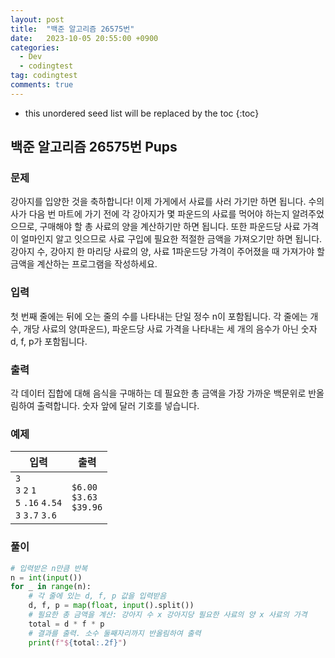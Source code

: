 ```yaml
---
layout: post
title:  "백준 알고리즘 26575번"
date:   2023-10-05 20:55:00 +0900
categories:
  - Dev
  - codingtest
tag: codingtest
comments: true
---
```


* this unordered seed list will be replaced by the toc
{:toc}

## 백준 알고리즘 26575번 Pups

### 문제

강아지를 입양한 것을 축하합니다! 이제 가게에서 사료를 사러 가기만 하면 됩니다. 수의사가 다음 번 마트에 가기 전에 각 강아지가 몇 파운드의 사료를 먹어야 하는지 알려주었으므로, 구매해야 할 총 사료의 양을 계산하기만 하면 됩니다. 또한 파운드당 사료 가격이 얼마인지 알고 잇으므로 사료 구입에 필요한 적절한 금액을 가져오기만 하면 됩니다. 강아지 수, 강아지 한 마리당 사료의 양, 사료 1파운드당 가격이 주어졌을 때 가져가야 할 금액을 계산하는 프로그램을 작성하세요.

### 입력

첫 번째 줄에는 뒤에 오는 줄의 수를 나타내는 단일 정수 n이 포함됩니다. 각 줄에는 개 수, 개당 사료의 양(파운드), 파운드당 사료 가격을 나타내는 세 개의 음수가 아닌 숫자 d, f, p가 포함됩니다.

### 출력

각 데이터 집합에 대해 음식을 구매하는 데 필요한 총 금액을 가장 가까운 백문위로 반올림하여 출력합니다. 숫자 앞에 달러 기호를 넣습니다.

### 예제

| 입력 | 출력 |
| --- | --- |
| `3` <br/> `3` `2` `1` <br/> `5` `.16` `4.54` <br/> `3` `3.7` `3.6` | `$6.00` <br/> `$3.63` <br/> `$39.96` |

### 풀이

```py
# 입력받은 n만큼 반복
n = int(input())
for _ in range(n):
    # 각 줄에 있는 d, f, p 값을 입력받음
    d, f, p = map(float, input().split())
    # 필요한 총 금액을 계산: 강아지 수 x 강아지당 필요한 사료의 양 x 사료의 가격
    total = d * f * p
    # 결과를 출력. 소수 둘째자리까지 반올림하여 출력
    print(f"${total:.2f}")
```